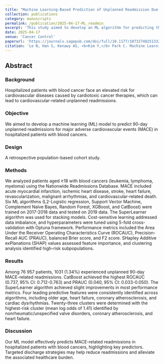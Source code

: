 ```yaml
---
title: "Machine Learning-Based Prediction of Unplanned Readmission Due to Major Adverse Cardiac Events Among Hospitalized Patients with Blood Cancers"
collection: publications
category: manuscripts
permalink: /publication/2025-04-17-ML_readmin
excerpt: 'This study aimed to develop an ML algorithm for predicting the 90-day unplanned readmission due to MACE among hospitalized patients with blood cancers.'
date: 2025-04-17
venue: 'Cancer Control'
paperurl: 'https://journals.sagepub.com/doi/full/10.1177/10732748251332803'
citation: 'Le N, Han S, Kenawy AS, <b>Kim Y,</b> Park C. Machine Learning-Based Prediction of Unplanned Readmission Due to Major Adverse Cardiac Events Among Hospitalized Patients with Blood Cancers. <i>Cancer Control.</i> 2025;32. doi:10.1177/10732748251332803'
---
```

## Abstract
### Background
Hospitalized patients with blood cancer face an elevated risk for cardiovascular diseases caused by cardiotoxic cancer therapies, which can lead to cardiovascular-related unplanned readmissions.
### Objective
We aimed to develop a machine learning (ML) model to predict 90-day unplanned readmissions for major adverse cardiovascular events (MACE) in hospitalized patients with blood cancers.
### Design
A retrospective population-based cohort study.
### Methods
We analyzed patients aged ≥18 with blood cancers (leukemia, lymphoma, myeloma) using the Nationwide Readmissions Database. MACE included acute myocardial infarction, ischemic heart disease, stroke, heart failure, revascularization, malignant arrhythmias, and cardiovascular-related death. Six ML algorithms (L2-Logistic regression, Support Vector Machine, Complement Naïve Bayes, Random Forest, XGBoost, and CatBoost) were trained on 2017-2018 data and tested on 2019 data. The SuperLearner algorithm was used for stacking models. Cost-sensitive learning addressed data imbalance, and hyperparameters were tuned using 5-fold cross-validation with Optuna framework. Performance metrics included the Area Under the Receiver Operating Characteristics Curve (ROCAUC), Precision-Recall AUC (PRAUC), balanced Brier score, and F2 score. SHapley Additive exPlanations (SHAP) values assessed feature importance, and clustering analysis identified high-risk subpopulations.
### Results
Among 76 957 patients, 1031 (1.34%) experienced unplanned 90-day MACE-related readmissions. CatBoost achieved the highest ROCAUC (0.737, 95% CI: 0.712-0.763) and PRAUC (0.040, 95% CI: 0.033-0.050). The SuperLearner algorithm achieved slight improvements in most performance metrics. Four leading predictive features were consistently identified across algorithms, including older age, heart failure, coronary atherosclerosis, and cardiac dysrhythmias. Twenty-three clusters were determined with the highest-risk cluster (mean log odds of 1.41) identified by nonrheumatic/unspecified valve disorders, coronary atherosclerosis, and heart failure.
### Discussion
Our ML model effectively predicts MACE-related readmissions in hospitalized patients with blood cancers, highlighting key predictors. Targeted discharge strategies may help reduce readmissions and alleviate the associated healthcare burden.
